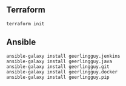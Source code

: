 ## Terraform
    terraform init
## Ansible
    ansible-galaxy install geerlingguy.jenkins
    ansible-galaxy install geerlingguy.java
    ansible-galaxy install geerlingguy.git
    ansible-galaxy install geerlingguy.docker
    ansible-galaxy install geerlingguy.pip
